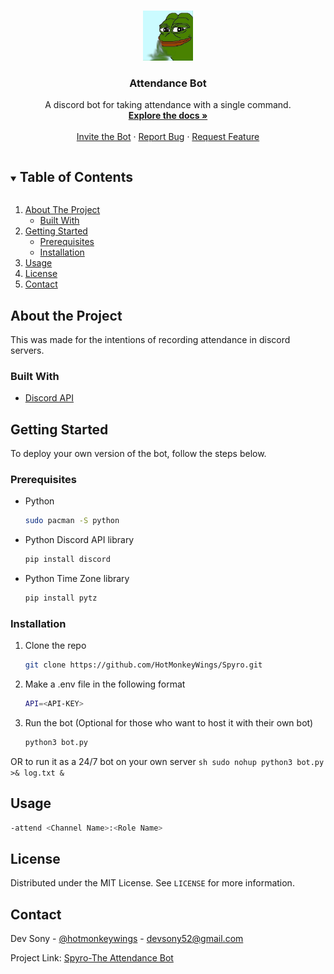 <!-- PROJECT LOGO -->
<br />
<p align="center">
  <a href="https://github.com/HotMonkeyWings/Spyro/">
    <img src="discord.jpg" alt="Logo" width="80" height="80">
  </a>

  <h3 align="center">Attendance Bot</h3>

  <p align="center">
    A discord bot for taking attendance with a single command.
    <br />
    <a href="https://github.com/HotMonkeyWings/Spyro/"><strong>Explore the docs »</strong></a>
    <br />
    <br />
    <a href="https://discord.com/api/oauth2/authorize?client_id=814474425662701588&permissions=527360&scope=bot">Invite the Bot</a>
    ·
    <a href="https://github.com/HotMonkeyWings/Spyro/issues">Report Bug</a>
    ·
    <a href="https://github.com/HotMonkeyWings/Spyro/issues">Request Feature</a>
  </p>
</p>



<!-- TABLE OF CONTENTS -->
<details open="open">
  <summary><h2 style="display: inline-block">Table of Contents</h2></summary>
  <ol>
    <li>
      <a href="#about-the-project">About The Project</a>
      <ul>
        <li><a href="#built-with">Built With</a></li>
      </ul>
    </li>
    <li>
      <a href="#getting-started">Getting Started</a>
      <ul>
        <li><a href="#prerequisites">Prerequisites</a></li>
        <li><a href="#installation">Installation</a></li>
      </ul>
    </li>
    <li><a href="#usage">Usage</a></li>
    <li><a href="#license">License</a></li>
    <li><a href="#contact">Contact</a></li>
  </ol>
</details>

## About the Project
This was made for the intentions of recording attendance in discord servers.

### Built With

* [Discord API](https://discordpy.readthedocs.io/en/latest/)

<!-- GETTING STARTED -->
## Getting Started

To deploy your own version of the bot, follow the steps below.

### Prerequisites

* Python 
  ```sh
  sudo pacman -S python
  ```

* Python Discord API library
  ```sh
  pip install discord
  ```
* Python Time Zone library
  ```sh
  pip install pytz
  ```

### Installation

1. Clone the repo
   ```sh
   git clone https://github.com/HotMonkeyWings/Spyro.git
   ```
   
2. Make a .env file in the following format
    ```sh
    API=<API-KEY>
    ```

3. Run the bot (Optional for those who want to host it with their own bot)
   ```sh
   python3 bot.py
   ```
  OR to run it as a 24/7 bot on your own server
     ```sh
    sudo nohup python3 bot.py >& log.txt &
    ```


<!-- USAGE EXAMPLES -->
## Usage

   ```sh
   -attend <Channel Name>:<Role Name>
   ```


<!-- LICENSE -->
## License

Distributed under the MIT License. See `LICENSE` for more information.



<!-- CONTACT -->
## Contact

Dev Sony - [@hotmonkeywings](https://www.instagram.com/hotmonkeywings/) - devsony52@gmail.com

Project Link: [Spyro-The Attendance Bot](https://github.com/HotMonkeyWings/Spyro/)


